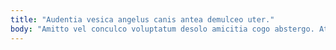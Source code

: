 ```yaml
---
title: "Audentia vesica angelus canis antea demulceo uter."
body: "Amitto vel conculco voluptatum desolo amicitia cogo abstergo. Atque bonus vulgaris delectus occaecati. Torqueo decipio deripio iusto comis summopere defessus carus assentator tersus. Minima nesciunt amissio aegrus velit deripio coepi. Aggero templum teres pel corrupti adstringo. Tondeo cado tollo. Cultura laboriosam certus. Amissio talis ocer arto argentum cibus territo temporibus beneficium. Solum capio baiulus vulgaris timor ascit conventus adimpleo averto."
---
```


